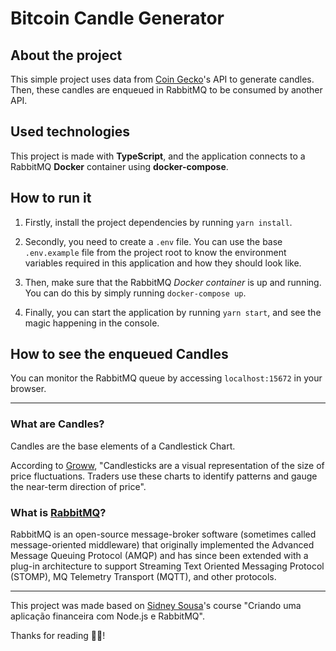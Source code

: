 # Bitcoin Candle Generator

## About the project
This simple project uses data from [Coin Gecko](https://www.coingecko.com/)'s API to generate candles. Then, these candles are enqueued in RabbitMQ to be consumed by another API.

## Used technologies
This project is made with **TypeScript**, and the application connects to a RabbitMQ **Docker** container using **docker-compose**.

## How to run it
1. Firstly, install the project dependencies by running `yarn install`.

2. Secondly, you need to create a `.env` file. You can use the base `.env.example` file from the project root to know the environment variables required in this application and how they should look like.

3. Then, make sure that the RabbitMQ *Docker container* is up and running. You can do this by simply running `docker-compose up`.

4. Finally, you can start the application by running `yarn start`, and see the magic happening in the console.

## How to see the enqueued Candles
You can monitor the RabbitMQ queue by accessing `localhost:15672` in your browser.

---

### What are Candles?
Candles are the base elements of a Candlestick Chart. 

According to [Groww](https://groww.in/blog/how-to-read-candlestick-charts), "Candlesticks are a visual representation of the size of price fluctuations. Traders use these charts to identify patterns and gauge the near-term direction of price".

### What is [RabbitMQ](https://www.rabbitmq.com)?
RabbitMQ is an open-source message-broker software (sometimes called message-oriented middleware) that originally implemented the Advanced Message Queuing Protocol (AMQP) and has since been extended with a plug-in architecture to support Streaming Text Oriented Messaging Protocol (STOMP), MQ Telemetry Transport (MQTT), and other protocols.

---

This project was made based on [Sidney Sousa](https://www.youtube.com/c/SidneySousa)'s course "Criando uma aplicação financeira com Node.js e RabbitMQ".

Thanks for reading 🍷🗿!